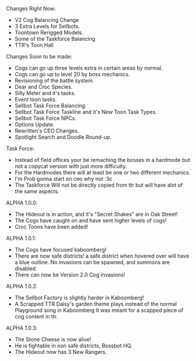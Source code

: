 Changes Right Now:
- V2 Cog Balancing Change
- 3 Extra Levels for Sellbots.
- Toontown Rerigged Models.
- Some of the Taskforce Balancing
- TTR's Toon Hall

Changes Soon to be made:
- Cogs can go up three levels extra in certain areas by normal.
- Cogs can go up to level 20 by boss mechanics.
- Revisioning of the battle system.
- Dear and Croc Species.
- Silly Meter and it's tasks.
- Event toon tasks.
- Sellbot Task Force Balancing.
- Sellbot Task Force Taskline and it's New Toon Task Types.
- Sellbot Task Force NPCs.
- Options Update.
- Rewritten's CEO Changes.
- Spotlight Search and Doodle Round-up.

Task Force:
- Instead of field offices your be remaching the bosses in a hardmode but not a copycat version with just more difficulty.
- For the Hardmodes there will at least be one or two different mechanics.
- I'm Prob gonna start on ceo why not :3c
- The Taskforce Will not be directly copied from ttr but will have alot of the same aspects.

ALPHA 1.0.0:
- The Hideout is in action, and it's "Secret Shakes" are in Oak Street!
- The Cogs have caught on and have sent higher levels of cogs!
- Croc Toons have been added!

ALPHA 1.0.1:
- The Cogs have focused kaboomberg!
- There are now safe districts! a safe district when hovered over will have a blue outline. No invasions can be spawned, and summons are disabled.
- There can now be Version 2.0 Cog invasions!

ALPHA 1.0.2:
- The Sellbot Factory is slightly harder in Kaboomberg!
- A Scrapped TTR Daisy's garden theme plays instead of the normal Playground song in Kaboomberg
  It was meant for a scapped piece of cog content in ttr.

ALPHA 1.0.3:
- The Stone Cheese is now alive!
- He is fightable in non safe districts, Bossbot HQ.
- The Hideout now has 3 New Rangers.
